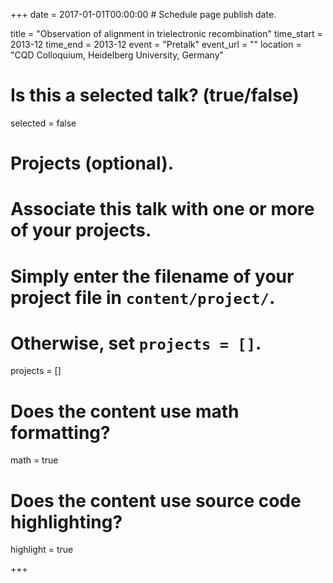 +++
date = 2017-01-01T00:00:00  # Schedule page publish date.

title = "Observation of alignment in trielectronic recombination"
time_start = 2013-12
time_end = 2013-12
event = "Pretalk"
event_url = ""
location = "CQD Colloquium, Heidelberg University, Germany"

# Is this a selected talk? (true/false)
selected = false

# Projects (optional).
#   Associate this talk with one or more of your projects.
#   Simply enter the filename of your project file in `content/project/`.
#   Otherwise, set `projects = []`.
projects = []

# Does the content use math formatting?
math = true

# Does the content use source code highlighting?
highlight = true

+++